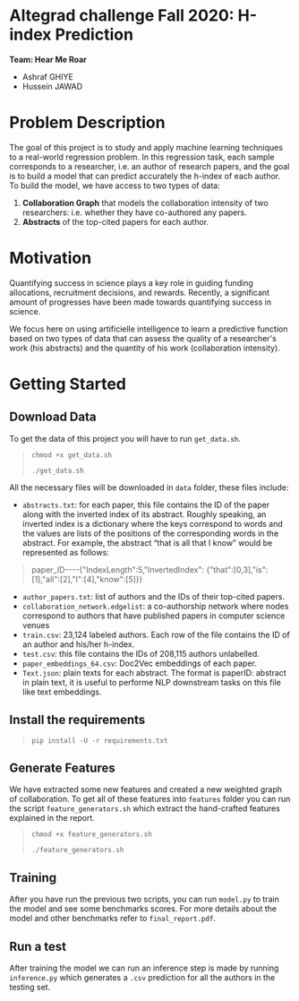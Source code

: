 # Altegrad challenge Fall 2020: H-index Prediction
 
**Team: Hear Me Roar**

- Ashraf GHIYE
- Hussein JAWAD

 
# Problem Description

The goal of this project is to study and apply machine learning techniques to a real-world regression problem. In this regression task, each sample corresponds to a researcher, i.e. an author of research papers, and the goal is to build a model that can predict accurately the h-index of each author. 
To build the model, we have access to two types of data: 

1. **Collaboration Graph** that models the collaboration intensity of two researchers: i.e. whether they have co-authored any papers.
2. **Abstracts** of the top-cited papers for each author.


# Motivation

Quantifying success in science plays a key role in guiding funding allocations, recruitment decisions, and rewards. Recently, a significant amount of progresses have been made towards quantifying success in science. 

We focus here on using artificielle intelligence to learn a predictive function based on two types of data that can assess the quality of a researcher's work (his abstracts) and the quantity of his work (collaboration intensity).

# Getting Started

## Download Data


To get the data of this project you will have to run `get_data.sh`.

> `chmod +x get_data.sh`
> 
> `./get_data.sh`

All the necessary files will be downloaded in `data` folder, these files include:

* `abstracts.txt`: for each paper, this file contains the ID of the paper along with the inverted index
of its abstract. Roughly speaking, an inverted index is a dictionary where the keys correspond
to words and the values are lists of the positions of the corresponding words in the abstract. For
example, the abstract “that is all that I know” would be represented as follows:

> paper_ID----{"IndexLength":5,"InvertedIndex": {"that":[0,3],"is":[1],"all":[2],"I":[4],"know":[5]}}

* `author_papers.txt`: list of authors and the IDs of their top-cited papers.
* `collaboration_network.edgelist`: a co-authorship network where nodes correspond to authors
that have published papers in computer science venues
* `train.csv`: 23,124 labeled authors. Each row of the file contains the ID of an author and
his/her h-index.
* `test.csv`: this file contains the IDs of 208,115 authors unlabelled.
* `paper_embeddings_64.csv`: Doc2Vec embeddings of each paper.
* `Text.json`: plain texts for each abstract. The format is paperID: abstract in plain text, it is useful to performe NLP downstream tasks on this file like text embeddings.

## Install the requirements

>  `pip install -U -r requirements.txt`

## Generate Features

We have extracted some new features and created a new weighted graph of collaboration. To get all of these features into `features` folder you can run the script `feature_generators.sh` which extract the hand-crafted features explained in the report.

> `chmod +x feature_generators.sh`
> 
> `./feature_generators.sh`

## Training 

After you have run the previous two scripts, you can run `model.py` to train the model and see some benchmarks scores. For more details about the model and other benchmarks refer to `final_report.pdf`.

## Run a test

After training the model we can run an inference step is made by running `inference.py` which generates a `.csv` prediction for all the authors in the testing set.



